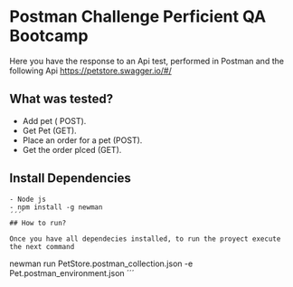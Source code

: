# Postman Challenge Perficient QA Bootcamp

Here you have the response to an Api test, performed in Postman and the following  Api https://petstore.swagger.io/#/ 

## What was tested?

- Add pet ( POST).
- Get Pet (GET).
- Place an order for a pet (POST).
- Get the order plced (GET).

## Install Dependencies

```
- Node js
- npm install -g newman
´´´
## How to run?

Once you have all dependecies installed, to run the proyect execute the next command 

```
newman run PetStore.postman_collection.json -e Pet.postman_environment.json
´´´
